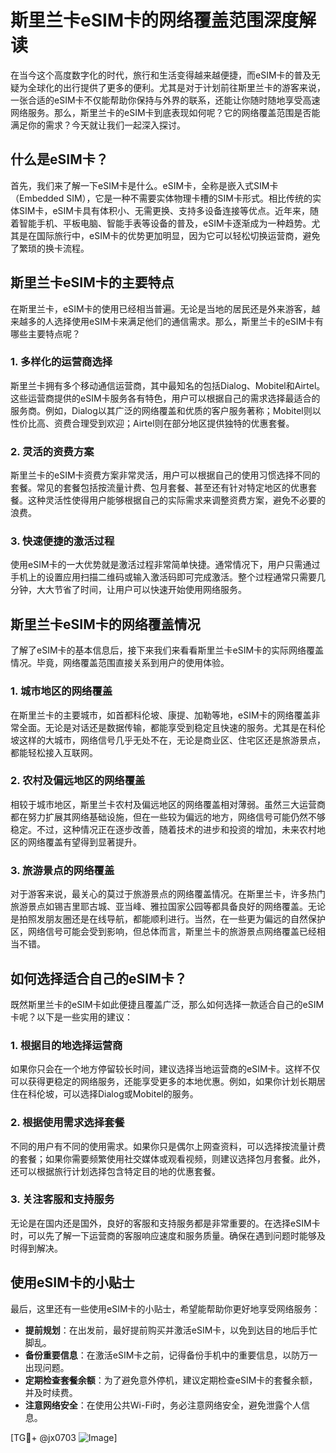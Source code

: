 # 斯里兰卡eSIM卡的网络覆盖范围深度解读

在当今这个高度数字化的时代，旅行和生活变得越来越便捷，而eSIM卡的普及无疑为全球化的出行提供了更多的便利。尤其是对于计划前往斯里兰卡的游客来说，一张合适的eSIM卡不仅能帮助你保持与外界的联系，还能让你随时随地享受高速网络服务。那么，斯里兰卡的eSIM卡到底表现如何呢？它的网络覆盖范围是否能满足你的需求？今天就让我们一起深入探讨。

## 什么是eSIM卡？

首先，我们来了解一下eSIM卡是什么。eSIM卡，全称是嵌入式SIM卡（Embedded SIM），它是一种不需要实体物理卡槽的SIM卡形式。相比传统的实体SIM卡，eSIM卡具有体积小、无需更换、支持多设备连接等优点。近年来，随着智能手机、平板电脑、智能手表等设备的普及，eSIM卡逐渐成为一种趋势。尤其是在国际旅行中，eSIM卡的优势更加明显，因为它可以轻松切换运营商，避免了繁琐的换卡流程。

## 斯里兰卡eSIM卡的主要特点

在斯里兰卡，eSIM卡的使用已经相当普遍。无论是当地的居民还是外来游客，越来越多的人选择使用eSIM卡来满足他们的通信需求。那么，斯里兰卡的eSIM卡有哪些主要特点呢？

### 1. 多样化的运营商选择

斯里兰卡拥有多个移动通信运营商，其中最知名的包括Dialog、Mobitel和Airtel。这些运营商提供的eSIM卡服务各有特色，用户可以根据自己的需求选择最适合的服务商。例如，Dialog以其广泛的网络覆盖和优质的客户服务著称；Mobitel则以性价比高、资费合理受到欢迎；Airtel则在部分地区提供独特的优惠套餐。

### 2. 灵活的资费方案

斯里兰卡的eSIM卡资费方案非常灵活，用户可以根据自己的使用习惯选择不同的套餐。常见的套餐包括按流量计费、包月套餐、甚至还有针对特定地区的优惠套餐。这种灵活性使得用户能够根据自己的实际需求来调整资费方案，避免不必要的浪费。

### 3. 快速便捷的激活过程

使用eSIM卡的一大优势就是激活过程非常简单快捷。通常情况下，用户只需通过手机上的设置应用扫描二维码或输入激活码即可完成激活。整个过程通常只需要几分钟，大大节省了时间，让用户可以快速开始使用网络服务。

## 斯里兰卡eSIM卡的网络覆盖情况

了解了eSIM卡的基本信息后，接下来我们来看看斯里兰卡eSIM卡的实际网络覆盖情况。毕竟，网络覆盖范围直接关系到用户的使用体验。

### 1. 城市地区的网络覆盖

在斯里兰卡的主要城市，如首都科伦坡、康提、加勒等地，eSIM卡的网络覆盖非常全面。无论是对话还是数据传输，都能享受到稳定且快速的服务。尤其是在科伦坡这样的大城市，网络信号几乎无处不在，无论是商业区、住宅区还是旅游景点，都能轻松接入互联网。

### 2. 农村及偏远地区的网络覆盖

相较于城市地区，斯里兰卡农村及偏远地区的网络覆盖相对薄弱。虽然三大运营商都在努力扩展其网络基础设施，但在一些较为偏远的地方，网络信号可能仍然不够稳定。不过，这种情况正在逐步改善，随着技术的进步和投资的增加，未来农村地区的网络覆盖有望得到显著提升。

### 3. 旅游景点的网络覆盖

对于游客来说，最关心的莫过于旅游景点的网络覆盖情况。在斯里兰卡，许多热门旅游景点如锡吉里耶古城、亚当峰、雅拉国家公园等都具备良好的网络覆盖。无论是拍照发朋友圈还是在线导航，都能顺利进行。当然，在一些更为偏远的自然保护区，网络信号可能会受到影响，但总体而言，斯里兰卡的旅游景点网络覆盖已经相当不错。

## 如何选择适合自己的eSIM卡？

既然斯里兰卡的eSIM卡如此便捷且覆盖广泛，那么如何选择一款适合自己的eSIM卡呢？以下是一些实用的建议：

### 1. 根据目的地选择运营商

如果你只会在一个地方停留较长时间，建议选择当地运营商的eSIM卡。这样不仅可以获得更稳定的网络服务，还能享受更多的本地优惠。例如，如果你计划长期居住在科伦坡，可以选择Dialog或Mobitel的服务。

### 2. 根据使用需求选择套餐

不同的用户有不同的使用需求。如果你只是偶尔上网查资料，可以选择按流量计费的套餐；如果你需要频繁使用社交媒体或观看视频，则建议选择包月套餐。此外，还可以根据旅行计划选择包含特定目的地的优惠套餐。

### 3. 关注客服和支持服务

无论是在国内还是国外，良好的客服和支持服务都是非常重要的。在选择eSIM卡时，可以先了解一下运营商的客服响应速度和服务质量。确保在遇到问题时能够及时得到解决。

## 使用eSIM卡的小贴士

最后，这里还有一些使用eSIM卡的小贴士，希望能帮助你更好地享受网络服务：

- **提前规划**：在出发前，最好提前购买并激活eSIM卡，以免到达目的地后手忙脚乱。
- **备份重要信息**：在激活eSIM卡之前，记得备份手机中的重要信息，以防万一出现问题。
- **定期检查套餐余额**：为了避免意外停机，建议定期检查eSIM卡的套餐余额，并及时续费。
- **注意网络安全**：在使用公共Wi-Fi时，务必注意网络安全，避免泄露个人信息。

[TG💪+ @jx0703 ![Image](https://github.com/user-attachments/assets/dbca1d08-cadb-493c-b0ec-ad6f7a83f270)]